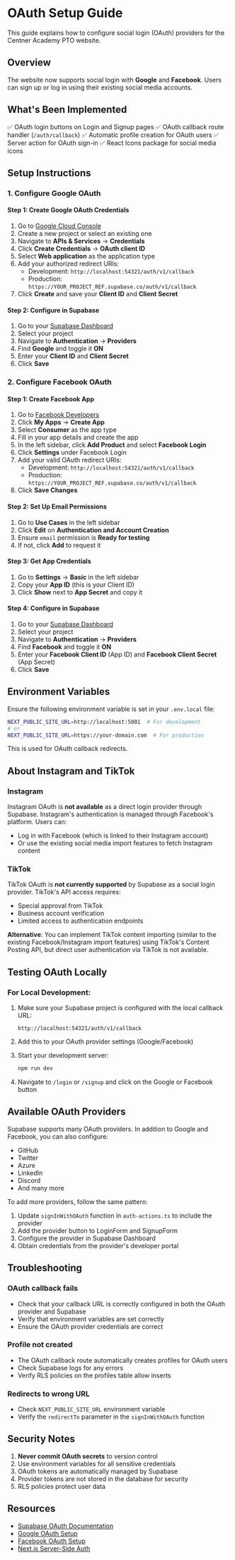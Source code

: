 # OAuth Setup Guide

This guide explains how to configure social login (OAuth) providers for the Centner Academy PTO website.

## Overview

The website now supports social login with **Google** and **Facebook**. Users can sign up or log in using their existing social media accounts.

## What's Been Implemented

✅ OAuth login buttons on Login and Signup pages
✅ OAuth callback route handler (`/auth/callback`)
✅ Automatic profile creation for OAuth users
✅ Server action for OAuth sign-in
✅ React Icons package for social media icons

## Setup Instructions

### 1. Configure Google OAuth

#### Step 1: Create Google OAuth Credentials

1. Go to [Google Cloud Console](https://console.cloud.google.com/)
2. Create a new project or select an existing one
3. Navigate to **APIs & Services** → **Credentials**
4. Click **Create Credentials** → **OAuth client ID**
5. Select **Web application** as the application type
6. Add your authorized redirect URIs:
   - Development: `http://localhost:54321/auth/v1/callback`
   - Production: `https://YOUR_PROJECT_REF.supabase.co/auth/v1/callback`
7. Click **Create** and save your **Client ID** and **Client Secret**

#### Step 2: Configure in Supabase

1. Go to your [Supabase Dashboard](https://supabase.com/dashboard)
2. Select your project
3. Navigate to **Authentication** → **Providers**
4. Find **Google** and toggle it **ON**
5. Enter your **Client ID** and **Client Secret**
6. Click **Save**

### 2. Configure Facebook OAuth

#### Step 1: Create Facebook App

1. Go to [Facebook Developers](https://developers.facebook.com/)
2. Click **My Apps** → **Create App**
3. Select **Consumer** as the app type
4. Fill in your app details and create the app
5. In the left sidebar, click **Add Product** and select **Facebook Login**
6. Click **Settings** under Facebook Login
7. Add your valid OAuth redirect URIs:
   - Development: `http://localhost:54321/auth/v1/callback`
   - Production: `https://YOUR_PROJECT_REF.supabase.co/auth/v1/callback`
8. Click **Save Changes**

#### Step 2: Set Up Email Permissions

1. Go to **Use Cases** in the left sidebar
2. Click **Edit** on **Authentication and Account Creation**
3. Ensure `email` permission is **Ready for testing**
4. If not, click **Add** to request it

#### Step 3: Get App Credentials

1. Go to **Settings** → **Basic** in the left sidebar
2. Copy your **App ID** (this is your Client ID)
3. Click **Show** next to **App Secret** and copy it

#### Step 4: Configure in Supabase

1. Go to your [Supabase Dashboard](https://supabase.com/dashboard)
2. Select your project
3. Navigate to **Authentication** → **Providers**
4. Find **Facebook** and toggle it **ON**
5. Enter your **Facebook Client ID** (App ID) and **Facebook Client Secret** (App Secret)
6. Click **Save**

## Environment Variables

Ensure the following environment variable is set in your `.env.local` file:

```bash
NEXT_PUBLIC_SITE_URL=http://localhost:5001  # For development
# or
NEXT_PUBLIC_SITE_URL=https://your-domain.com  # For production
```

This is used for OAuth callback redirects.

## About Instagram and TikTok

### Instagram
Instagram OAuth is **not available** as a direct login provider through Supabase. Instagram's authentication is managed through Facebook's platform. Users can:
- Log in with Facebook (which is linked to their Instagram account)
- Or use the existing social media import features to fetch Instagram content

### TikTok
TikTok OAuth is **not currently supported** by Supabase as a social login provider. TikTok's API access requires:
- Special approval from TikTok
- Business account verification
- Limited access to authentication endpoints

**Alternative**: You can implement TikTok content importing (similar to the existing Facebook/Instagram import features) using TikTok's Content Posting API, but direct user authentication via TikTok is not available.

## Testing OAuth Locally

### For Local Development:

1. Make sure your Supabase project is configured with the local callback URL:
   ```
   http://localhost:54321/auth/v1/callback
   ```

2. Add this to your OAuth provider settings (Google/Facebook)

3. Start your development server:
   ```bash
   npm run dev
   ```

4. Navigate to `/login` or `/signup` and click on the Google or Facebook button

## Available OAuth Providers

Supabase supports many OAuth providers. In addition to Google and Facebook, you can also configure:

- GitHub
- Twitter
- Azure
- LinkedIn
- Discord
- And many more

To add more providers, follow the same pattern:
1. Update `signInWithOAuth` function in `auth-actions.ts` to include the provider
2. Add the provider button to LoginForm and SignupForm
3. Configure the provider in Supabase Dashboard
4. Obtain credentials from the provider's developer portal

## Troubleshooting

### OAuth callback fails
- Check that your callback URL is correctly configured in both the OAuth provider and Supabase
- Verify that environment variables are set correctly
- Ensure the OAuth provider credentials are correct

### Profile not created
- The OAuth callback route automatically creates profiles for OAuth users
- Check Supabase logs for any errors
- Verify RLS policies on the profiles table allow inserts

### Redirects to wrong URL
- Check `NEXT_PUBLIC_SITE_URL` environment variable
- Verify the `redirectTo` parameter in the `signInWithOAuth` function

## Security Notes

1. **Never commit OAuth secrets** to version control
2. Use environment variables for all sensitive credentials
3. OAuth tokens are automatically managed by Supabase
4. Provider tokens are not stored in the database for security
5. RLS policies protect user data

## Resources

- [Supabase OAuth Documentation](https://supabase.com/docs/guides/auth/social-login)
- [Google OAuth Setup](https://supabase.com/docs/guides/auth/social-login/auth-google)
- [Facebook OAuth Setup](https://supabase.com/docs/guides/auth/social-login/auth-facebook)
- [Next.js Server-Side Auth](https://supabase.com/docs/guides/auth/server-side/nextjs)
